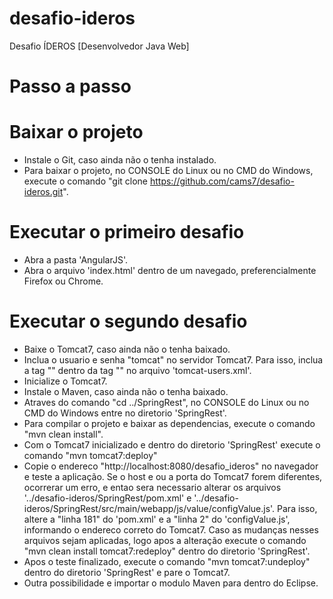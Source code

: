 # desafio-ideros
Desafio ÍDEROS [Desenvolvedor Java Web]

# Passo a passo

# Baixar o projeto
- Instale o Git, caso ainda não o tenha instalado.
- Para baixar o projeto, no CONSOLE do Linux ou no CMD do Windows, execute o comando "git clone https://github.com/cams7/desafio-ideros.git".

# Executar o primeiro desafio
- Abra a pasta 'AngularJS'.
- Abra o arquivo 'index.html' dentro de um navegado, preferencialmente Firefox ou Chrome.

# Executar o segundo desafio
- Baixe o Tomcat7, caso ainda não o tenha baixado.
- Inclua o usuario e senha "tomcat" no servidor Tomcat7. Para isso, inclua a tag "<user username="tomcat" password="tomcat" roles="manager-script"/>" dentro da tag "<tomcat-users>" no arquivo 'tomcat-users.xml'.
- Inicialize o Tomcat7.
- Instale o Maven, caso ainda não o tenha baixado.
- Atraves do comando "cd ../SpringRest", no CONSOLE do Linux ou no CMD do Windows entre no diretorio 'SpringRest'.
- Para compilar o projeto e baixar as dependencias, execute o comando "mvn clean install".
- Com o Tomcat7 inicializado e dentro do diretorio 'SpringRest' execute o comando "mvn tomcat7:deploy"
- Copie o endereco "http://localhost:8080/desafio_ideros" no navegador e teste a aplicação. Se o host e ou a porta do Tomcat7 forem diferentes, ocorrerar um erro, e entao sera necessario alterar os arquivos '../desafio-ideros/SpringRest/pom.xml' e '../desafio-ideros/SpringRest/src/main/webapp/js/value/configValue.js'. Para isso, altere a "linha 181" do 'pom.xml' e a "linha 2" do 'configValue.js', informando o endereco correto do Tomcat7. Caso as mudanças nesses arquivos sejam aplicadas, logo apos a alteração execute o comando "mvn clean install tomcat7:redeploy" dentro do diretorio 'SpringRest'.  
- Apos o teste finalizado, execute o comando "mvn tomcat7:undeploy" dentro do diretorio 'SpringRest' e pare o Tomcat7.
- Outra possibilidade e importar o modulo Maven para dentro do Eclipse.
